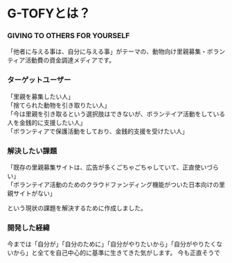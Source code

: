# G-TOFYとは？
### GIVING TO OTHERS FOR YOURSELF
  
「他者に与える事は、自分に与える事」がテーマの、動物向け里親募集・ボランティア活動費の資金調達メディアです。  

  
  
### ターゲットユーザー
  
「里親を募集したい人」  
「捨てられた動物を引き取りたい人」  
「今は里親を引き取るという選択肢はできないが、ボランテイア活動をしている人を金銭的に支援したい人」  
「ボランティアで保護活動をしており、金銭的支援を受けたい人」
  
  
  

### 解決したい課題
  
「既存の里親募集サイトは、広告が多くごちゃごちゃしていて、正直使いづらい」  
「ボランテイア活動のためのクラウドファンディング機能がついた日本向けの里親サイトがない」  

という現状の課題を解決するために作成しました。



### 開発した経緯

今までは「自分が」「自分のために」「自分がやりたいから」「自分がやりたくないから」と全てを自己中心的に基準に生きてきた気がします。
今も正直そうで






